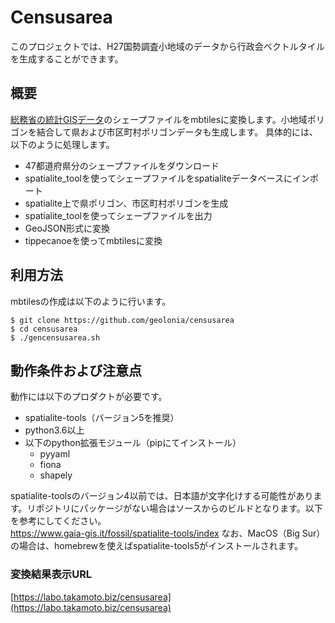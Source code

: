 # Censusarea

このプロジェクトでは、H27国勢調査小地域のデータから行政会ベクトルタイルを生成することができます。

## 概要

[総務省の統計GISデータ](https://www.e-stat.go.jp/gis/statmap-search?page=1&type=2&aggregateUnitForBoundary=A&toukeiCode=00200521&toukeiYear=2015&serveyId=A002005212015&coordsys=1&format=shape)のシェープファイルをmbtilesに変換します。小地域ポリゴンを結合して県および市区町村ポリゴンデータも生成します。
具体的には、以下のように処理します。
+ 47都道府県分のシェープファイルをダウンロード
+ spatialite_toolを使ってシェープファイルをspatialiteデータベースにインポート
+ spatialite上で県ポリゴン、市区町村ポリゴンを生成
+ spatialite_toolを使ってシェープファイルを出力
+ GeoJSON形式に変換
+ tippecanoeを使ってmbtilesに変換

## 利用方法
mbtilesの作成は以下のように行います。
```
$ git clone https://github.com/geolonia/censusarea  
$ cd censusarea  
$ ./gencensusarea.sh
```

## 動作条件および注意点
動作には以下のプロダクトが必要です。
+ spatialite-tools（バージョン5を推奨）
+ python3.6以上
+ 以下のpython拡張モジュール（pipにてインストール）
  + pyyaml
  + fiona
  + shapely

spatialite-toolsのバージョン4以前では、日本語が文字化けする可能性があります。リポジトリにパッケージがない場合はソースからのビルドとなります。以下を参考にしてください。  
https://www.gaia-gis.it/fossil/spatialite-tools/index
なお、MacOS（Big Sur）の場合は、homebrewを使えばspatialite-tools5がインストールされます。


### 変換結果表示URL

[https://labo.takamoto.biz/censusarea](https://labo.takamoto.biz/censusarea)

